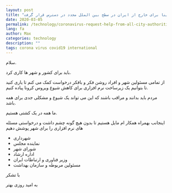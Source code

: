 ```yaml
---
layout: post
title: "بانک سینا برای خارج از ایران در سطح بین الملل مجدد در دسترس قرار گرفت"
date: 2020-03-05
permalink: /technology/coronavirus-request-help-from-all-city-authorities-to-set-up-software/
lang: fa
author: Max
categories: technology
description: ""
tags: corona virus covid19 international
---
```


سلام.

باید برای کشور و شهر ها کاری کرد.

از تمامی مسئولین شهر و افراد روشن فکر و بافکر درخواست کمک می کنم تا یاری کنید تا بتوانیم یک زیرساخت نرم افزاری برای کاهش شیوع ویروس کرونا پیاده کنیم.

مردم باید بدانند و مراقب باشند که این می تواند یک شیوع و مشکلی جدی برای همه باشد.

ما همه در یک کشتی هستیم.

اینجانب بهمراه همکار ام مایل هستیم تا بدون هیچ گونه چشم داشت و درخواستی مسئله های نرم افزاری را برای شهر پوشش دهیم

- شهرداری
- نماینده مجلس
- شورای شهر
- اداره ارشاد
- وزیر فناوری و ارتباطات ایران
- مسئولین مربوطه و سازمان بهداشت

با تشکر

به امید روزی بهتر
